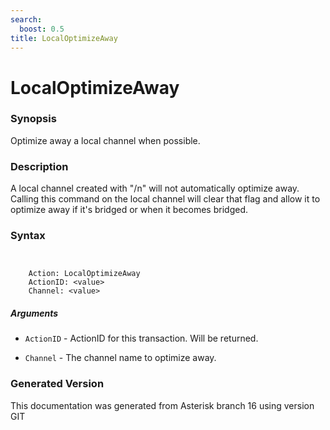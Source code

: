 ```yaml
---
search:
  boost: 0.5
title: LocalOptimizeAway
---
```


# LocalOptimizeAway

### Synopsis

Optimize away a local channel when possible.

### Description

A local channel created with "/n" will not automatically optimize away. Calling this command on the local channel will clear that flag and allow it to optimize away if it's bridged or when it becomes bridged.<br>


### Syntax


```


    Action: LocalOptimizeAway
    ActionID: <value>
    Channel: <value>

```
##### Arguments


* `ActionID` - ActionID for this transaction. Will be returned.<br>

* `Channel` - The channel name to optimize away.<br>


### Generated Version

This documentation was generated from Asterisk branch 16 using version GIT 